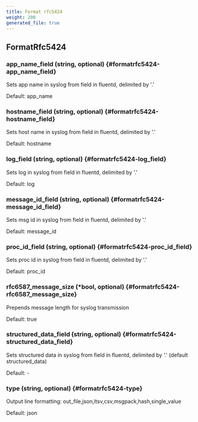 ```yaml
---
title: Format rfc5424
weight: 200
generated_file: true
---
```


## FormatRfc5424

### app_name_field (string, optional) {#formatrfc5424-app_name_field}

Sets app name in syslog from field in fluentd, delimited by '.'

Default: app_name

### hostname_field (string, optional) {#formatrfc5424-hostname_field}

Sets host name in syslog from field in fluentd, delimited by '.'

Default: hostname

### log_field (string, optional) {#formatrfc5424-log_field}

Sets log in syslog from field in fluentd, delimited by '.'

Default: log

### message_id_field (string, optional) {#formatrfc5424-message_id_field}

Sets msg id in syslog from field in fluentd, delimited by '.'

Default: message_id

### proc_id_field (string, optional) {#formatrfc5424-proc_id_field}

Sets proc id in syslog from field in fluentd, delimited by '.'

Default: proc_id

### rfc6587_message_size (*bool, optional) {#formatrfc5424-rfc6587_message_size}

Prepends message length for syslog transmission

Default: true

### structured_data_field (string, optional) {#formatrfc5424-structured_data_field}

Sets structured data in syslog from field in fluentd, delimited by '.' (default structured_data) 

Default: -

### type (string, optional) {#formatrfc5424-type}

Output line formatting: out_file,json,ltsv,csv,msgpack,hash,single_value

Default: json


